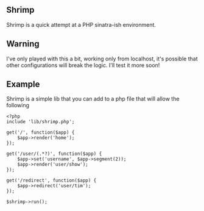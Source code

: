 ## Shrimp
Shrimp is a quick attempt at a PHP sinatra-ish environment.

## Warning
I've only played with this a bit, working only from localhost, it's possible that other configurations will break the logic. I'll test it more soon!

## Example
Shrimp is a simple lib that you can add to a php file that will allow the following

	<?php
	include 'lib/shrimp.php';
	
	get('/', function($app) {
	    $app->render('home');
	});
	
	get('/user/(.*?)', function($app) {
	    $app->set('username', $app->segment(2));
	    $app->render('user/show');
	});

	get('/redirect', function($app) {
	    $app->redirect('user/tim');
	});
	
	$shrimp->run();
	
	
